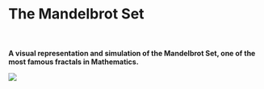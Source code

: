 # The Mandelbrot Set
<br/><br/>
**A visual representation and simulation of the Mandelbrot Set, one of the most famous fractals in Mathematics.**

![](https://upload.wikimedia.org/wikipedia/commons/thumb/2/21/Mandel_zoom_00_mandelbrot_set.jpg/800px-Mandel_zoom_00_mandelbrot_set.jpg)
